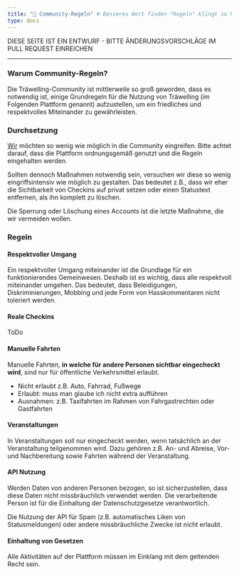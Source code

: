 ```yaml
---
title: "📜 Community-Regeln" # Besseres Wort finden "Regeln" klingt so hart und unfreundlich
type: docs
---
```


DIESE SEITE IST EIN ENTWURF - BITTE ÄNDERUNGSVORSCHLÄGE IM PULL REQUEST EINREICHEN

-------------

### Warum Community-Regeln?

Die Träwelling-Community ist mittlerweile so groß geworden, dass es notwendig ist, einige Grundregeln für die Nutzung
von Träwelling (im Folgenden Plattform genannt) aufzustellen, um ein friedliches und respektvolles Miteinander zu
gewährleisten.

### Durchsetzung

[Wir](/governance/team) möchten so wenig wie möglich in die Community eingreifen.
Bitte achtet darauf, dass die Plattform ordnungsgemäß genutzt und die Regeln eingehalten werden.

Sollten dennoch Maßnahmen notwendig sein, versuchen wir diese so wenig eingriffsintensiv wie möglich zu gestalten.
Das bedeutet z.B., dass wir eher die Sichtbarkeit von Checkins auf privat setzen oder einen Statustext entfernen,
als ihn komplett zu löschen.

Die Sperrung oder Löschung eines Accounts ist die letzte Maßnahme, die wir vermeiden wollen.

### Regeln

#### Respektvoller Umgang

Ein respektvoller Umgang miteinander ist die Grundlage für ein funktionierendes Gemeinwesen.
Deshalb ist es wichtig, dass alle respektvoll miteinander umgehen.
Das bedeutet, dass Beleidigungen, Diskriminierungen, Mobbing und jede Form von Hasskommentaren nicht toleriert werden.

#### Reale Checkins

ToDo

#### Manuelle Fahrten

Manuelle Fahrten, **in welche für andere Personen sichtbar eingecheckt wird**, sind nur für öffentliche Verkehrsmittel
erlaubt.

- Nicht erlaubt z.B. Auto, Fahrrad, Fußwege
- Erlaubt: muss man glaube ich nicht extra aufführen
- Ausnahmen: z.B. Taxifahrten im Rahmen von Fahrgastrechten oder Gastfahrten

#### Veranstaltungen

In Veranstaltungen soll nur eingecheckt werden, wenn tatsächlich an der Veranstaltung teilgenommen wird.
Dazu gehören z.B. An- und Abreise, Vor- und Nachbereitung sowie Fahrten während der Veranstaltung.

#### API Nutzung

Werden Daten von anderen Personen bezogen, so ist sicherzustellen, dass diese Daten nicht missbräuchlich verwendet
werden.
Die verarbeitende Person ist für die Einhaltung der Datenschutzgesetze verantwortlich.

Die Nutzung der API für Spam (z.B. automatisches Liken von Statusmeldungen) oder andere missbräuchliche Zwecke ist nicht
erlaubt.

#### Einhaltung von Gesetzen

<!-- Geltende Gesetze wo? Pauschal deutschland? Internationale User? -->
Alle Aktivitäten auf der Plattform müssen im Einklang mit dem geltenden Recht sein.

